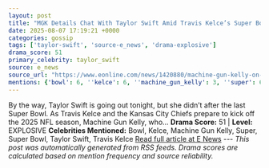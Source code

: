 ```yaml
---
layout: post
title: "MGK Details Chat With Taylor Swift Amid Travis Kelce’s Super Bowl Loss"
date: 2025-08-07 17:19:21 +0000
categories: gossip
tags: ['taylor-swift', 'source-e_news', 'drama-explosive']
drama_score: 51
primary_celebrity: taylor_swift
source: e_news
source_url: "https://www.eonline.com/news/1420880/machine-gun-kelly-on-taylor-swift-super-bowl-conversation?cmpid=rss-syndicate-genericrss-us-top_stories"
mentions: {'bowl': 6, ''kelce': 6, ''machine_gun_kelly': 3, ''super': 6, ''super_bowl': 6, ''taylor_swift': 18, ''travis_kelce': 6}
---
```


By the way, Taylor Swift is going out tonight, but she didn’t after the last Super Bowl. As Travis Kelce and the Kansas City Chiefs prepare to kick off the 2025 NFL season, Machine Gun Kelly, who... **Drama Score:** 51 | **Level:** EXPLOSIVE **Celebrities Mentioned:** Bowl, Kelce, Machine Gun Kelly, Super, Super Bowl, Taylor Swift, Travis Kelce [Read full article at E News](https://www.eonline.com/news/1420880/machine-gun-kelly-on-taylor-swift-super-bowl-conversation?cmpid=rss-syndicate-genericrss-us-top_stories) --- *This post was automatically generated from RSS feeds. Drama scores are calculated based on mention frequency and source reliability.*